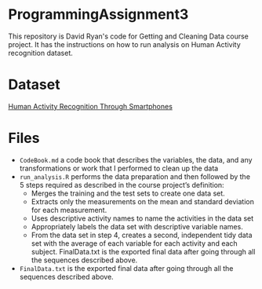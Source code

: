 # ProgrammingAssignment3
This repository is David Ryan's code for Getting and Cleaning Data course project. It has the instructions on how to run analysis on Human Activity recognition dataset.

# Dataset
[Human Activity Recognition Through Smartphones](http://archive.ics.uci.edu/ml/datasets/Human+Activity+Recognition+Using+Smartphones)

# Files
  * ```CodeBook.md``` a code book that describes the variables, the data, and any transformations or work that I performed to clean up the data
  * ```run_analysis.R``` performs the data preparation and then followed by the 5 steps required as described in the course project’s definition:
    * Merges the training and the test sets to create one data set.
    * Extracts only the measurements on the mean and standard deviation for each measurement.
    * Uses descriptive activity names to name the activities in the data set
    * Appropriately labels the data set with descriptive variable names.
    * From the data set in step 4, creates a second, independent tidy data set with the average of each variable for each activity and each subject. FinalData.txt is the exported final data after going through all the sequences described above.
  * ```FinalData.txt``` is the exported final data after going through all the sequences described above.
